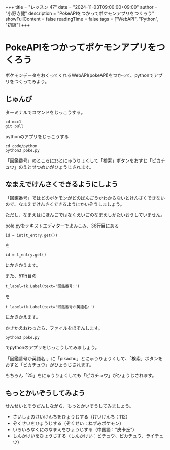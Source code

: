 +++
title = "レッスン 47"
date = "2024-11-03T09:00:00+09:00"
author = "小野寺健"
description = "PokeAPIをつかってポケモンアプリをつくろう"
showFullContent = false
readingTime = false
tags = ["WebAPI", "Python", "初級"]
+++
# PokeAPIをつかってポケモンアプリをつくろう

ポケモンデータをおくってくれるWebAPI(pokeAPI)をつかって、pythonでアプリをつくってみよう。

## じゅんび

ターミナルでコマンドをじっこうする。

```
cd mcc1
git pull
```

pythonのアプリをじっこうする

```
cd code/python
python3 poke.py
```

「図鑑番号」のところに`25`とにゅうりょくして「検索」ボタンをおすと「ピカチュウ」のえとせつめいがひょうじされます。

## なまえでけんさくできるようにしよう

「図鑑番号」ではどのポケモンがどのばんごうかわからないとけんさくできないので、なまえでけんさくできるようにかいぞうしましょう。

ただし、なまえはにほんごではなくえいごのなまえしかたいおうしていません。

pole.pyをテキストエディターでよみこみ、36行目にある

```
id = int(t_entry.get())
```

を

```
id = t_entry.get()
```

にかきかえます。

また、51行目の

```
t_label=tk.Label(text='図鑑番号:')
```

を

```
t_label=tk.Label(text='図鑑番号か英語名:')
```

にかきかえます。

かきかえおわったら、ファイルをほぞんします。

```
python3 poke.py
```

でpythonのアプリをじっこうしてみましょう。

「図鑑番号か英語名:」に「pikachu」とにゅうりょうくして、「検索」ボタンをおすと「ピカチュウ」がひょうじされます。

もちろん「25」をにゅうりょくしても「ピカチュウ」がひょうじされます。

## もっとかいぞうしてみよう

せんせいとそうだんしながら、もっとかいぞうしてみましょう。

- さいしょのけいけんちをひょうじする（けいけんち：112）
- ぞくせいをひょうじする（ぞくせい：ねずみポケモン）
- いろいろなくにのなまえをひょうじする（中国語："皮卡丘"）
- しんかけいをひょうじする（しんかけい：ピチュウ、ピカチュウ、ライチュウ）


